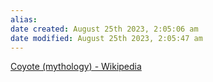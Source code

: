 ```yaml
---
alias: 
date created: August 25th 2023, 2:05:06 am
date modified: August 25th 2023, 2:05:47 am
---
```

[Coyote (mythology) - Wikipedia](https://en.wikipedia.org/wiki/Coyote_(mythology))
